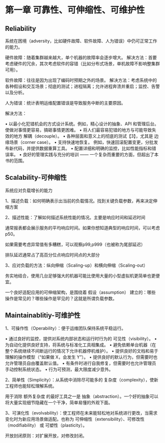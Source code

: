 # 第一章 可靠性、可伸缩性、可维护性

## Reliability
系统在困境（adversity，比如硬件故障、软件故障、人为错误）中仍可正常工作的能力。

硬件故障：随着集群越来越大，单个机器的故障率会逐步增大。
解决方法：首要考虑硬件的冗余，其次考虑软件的容错（比如分布式场景，单机故障不影响整集群可用）。

软件故障：往往是因为出现了编码时预期之外的场景。
解决方法：考虑系统中的各种假设和交互场景；彻底的测试；进程隔离；允许进程奔溃并重启；监控、告警以及分析。

人为错误：统计表明运维配置错误是导致服务中断的主要原因。

解决方法：

• 以最小化犯错机会的方式设计系统。例如，精心设计的抽象、API 和管理后台。使做对事情更容易，搞砸事情更困难。
• 将人们最容易犯错的地方与可能导致失效的地方 解耦（decouple）。
• 各种层面和意义上的彻底的测试【3】，尤其是 边缘场景（corner case）。
• 支持快速地恢复。 例如，快速回滚配置变更，分批发布新代码，并提供数据重算工具。
• 配置详细和明确的监控，比如性能指标和错误率。 
• 良好的管理实践与充分的培训 —— 一个复杂而重要的方面，但超出了本书的范围。

## Scalability-可伸缩性
系统应对负载增长的能力

1、描述负载：如何明确表示出当前的负载情况。找到关键负载参数，再来决定伸缩方案

2、描述性能：了解如何描述系统性能的情况。主要是响应时间和延迟时间

通常报表都会展示服务的平均响应时间。如果你想知道典型的响应时间，可以考虑p50。

如果需要考虑异常值有多糟糕，可以观察p99,p999（也被称为尾部延迟）

排队延迟通常占了高百分位点响应时间点的大部分

3、应对负载的方法：纵向伸缩（Scaling-up）和横向伸缩（Scaling-out）

务实地结合，使用几台足够强大的机器可能比使用大量的小型虚拟机更简单也更便宜。

一个良好适配应用的可伸缩架构，是围绕着 假设（assumption） 建立的：哪些操作是常见的？哪些操作是罕见的？这就是所谓负载参数。

## Maintainablitiy-可维护性

1、可操作性（Operability）：便于运维团队保持系统平稳运行。

• 通过良好的监控，提供对系统内部状态和运行时行为的 可见性（visibility）。
• 为自动化提供良好支持，将系统与标准化工具相集成。
• 避免依赖单台机器（在整个系统继续不间断运行的情况下允许机器停机维护）。
• 提供良好的文档和易于理解的操作模型（“如果做 X，会发生 Y”）。
• 提供良好的默认行为，但需要时也允许管理员自由覆盖默认值。
• 有条件时进行自我修复，但需要时也允许管理员手动控制系统状态。
• 行为可预测，最大限度减少意外。

2、简单性（Simplicity）：从系统中消除尽可能多的 复杂度（complexity），使新工程师也能轻松理解系统。

用于消除 额外复杂度 的最好工具之一是 抽象（abstraction）。一个好的抽象可以将大量实现细节隐藏在一个干净，简单易懂的外观下面。

3、可演化性（evolvability）：使工程师在未来能轻松地对系统进行更改，当需求变化时为新应用场景做适配。也称为 可伸缩性（extensibility）、可修改性（modifiability） 或 可塑性（plasticity）。

开放封闭原则：对扩展开放，对修改封闭。
